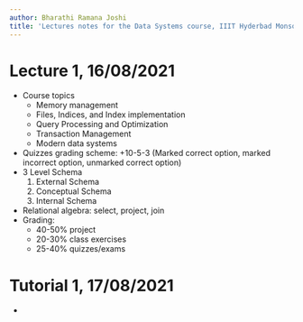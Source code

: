 ```yaml
---
author: Bharathi Ramana Joshi
title: 'Lectures notes for the Data Systems course, IIIT Hyderbad Monsoon 2021'
---
```

# Lecture 1, 16/08/2021
- Course topics
    + Memory management
    + Files, Indices, and Index implementation
    + Query Processing and Optimization
    + Transaction Management
    + Modern data systems
- Quizzes grading scheme: +10-5-3 (Marked correct option, marked incorrect
    option, unmarked correct option)
- 3 Level Schema
    1. External Schema
    2. Conceptual Schema
    3. Internal Schema
- Relational algebra: select, project, join
- Grading:
    + 40-50% project
    + 20-30% class exercises
    + 25-40% quizzes/exams

# Tutorial 1, 17/08/2021
- 
